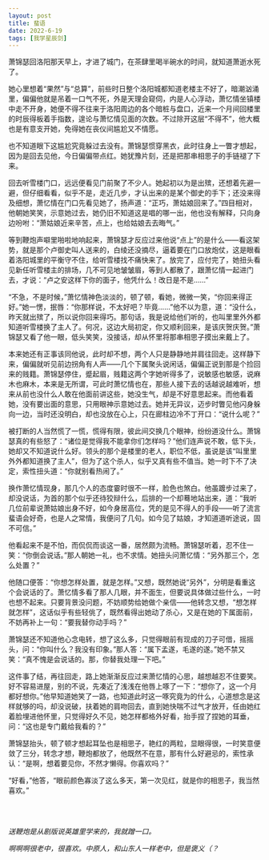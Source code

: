 ```yaml
---
layout: post
title: 蜚语
date: 2022-6-19
tags: [我学星辰剑]
---
```




萧锦瑟回洛阳那天早上，才进了城门，在茶肆里喝半碗水的时间，就知道萧逝水死了。

她心里想着“果然”与“总算”，前些时日整个洛阳城都知道老楼主不好了，暗潮汹涌里，偏偏他就是吊着一口气不死，外是天理会窥伺，内是人心浮动，萧忆情坐镇楼中走不开身，她便不得不往来于洛阳周边的各个暗桩与盘口，近来一个月间回楼里的时辰得板着手指数，遑论与萧忆情见面的次数。不过除开这层“不得不”，他大概也是有意支开她，免得她在丧仪间尴尬又不情愿。

也不知道眼下这尴尬究竟躲过去没有。萧锦瑟惯穿黑衣，此时往身上一瞥才想起，因为是回去见他，今日偏偏带点红。她犹豫片刻，还是把那串相思子的手链褪了下来。

回去听雪楼门口，远远便看见门前聚了不少人。她起初以为是出殡，还想着先避一避，但仔细看看，似乎不是，走近几步，才认出来的是某个御史的手下；还没来得及细想，萧忆情在门口先看见她了，扬声道：“正巧，萧姑娘回来了。”四目相对，他朝她笑笑，示意她过去，她仍旧不知道这是唱的哪一出，他也没有解释，只向身边吩咐：“萧姑娘近来辛苦，点上，也给姑娘去去晦气。”

等到鞭炮声噼里啪啦地响起来，萧锦瑟才反应过来他说“点上”的是什么——看这架势，就是那个卢御史叫人送来的，白绫还没摘尽，逼着要在门口放炮仗，这是眼看着洛阳城里的平衡守不住，给听雪楼找不痛快来了。放完了，应付完了，她扭头看见新任听雪楼主的排场，几不可见地皱皱眉，等到人都散了，跟萧忆情一起进门去，才说：“卢之安这样下你的面子，他凭什么！改日是不是……”

“不急，不是时候，”萧忆情神色淡淡的，顿了顿，看她，微微一笑，“你回来得正好。”她一愣，抿唇：“你那样说，不太好吧？毕竟……”他不以为意，道：“没什么，昨天就出殡了，所以说你回来得巧。那句话，我是说给他们听的，也叫里里外外都知道听雪楼换了主人了。何况，这边大局初定，你又顺利回来，是该庆贺庆贺。”萧锦瑟又看了他一眼，低头笑笑，没接话，却从怀里将那串相思子摸出来戴上了。

本来她还有正事该同他说，此时却不想，两个人只是静静地并肩往回走。这样静下来，偏偏就听见前边拐角有人声——几个下属聚头说闲话，偏偏正说到那是个捡回来的贱籍。萧锦瑟停住，蹙起眉，贱籍这两个字她听得多了，说敏感也敏感，说麻木也麻木，本来是无所谓，可此时萧忆情也在，那些人接下去的话越说越难听，想来从前也没什么人敢在他面前讲这些，她没生气，却是不好意思起来。而他看着她，没有要出面的意思，只用眼神示意她过去。她并无异议，迈步时瞥见他闪身躲向一边，当时还没明白，却也没放在心上，只在廊柱边冷不丁开口：“说什么呢？”

被打断的人当然慌了一慌，慌得有限，彼此间交换几个眼神，纷纷道没什么。萧锦瑟真的有些怒了：“诸位是觉得我不能拿你们怎样吗？”他们连声说不敢，低下头，她却又不知道说什么好。领头的那个是楼里的老人，职位不低，虽说是该“叫里里外外都知道换了主人”，但为了这个杀人，似乎又真有些不值当。她一时下不了决定，索性扭头道：“你就别看热闹了。”

换作萧忆情现身，那几个人的态度霎时很不一样，脸色也煞白。他虽踱步过来了，却没说话，为首的那个似乎还待狡辩什么，后排的一个却蓦地站出来，道：“我听几位前辈说萧姑娘出身不好，如今身居高位，凭的是见不得人的手段——听了流言蜚语会好奇，也是人之常情，我便问了几句。如今见了姑娘，才知道道听途说，固不可信。”

他看起来不是不怕，而侃侃而谈这一番，居然颇为流畅。萧锦瑟听着，忍不住一笑：“你倒会说话。”那人朝她一礼，也不求情。她扭头问萧忆情：“另外那三个，怎么处置？”

他随口便答：“你想怎样处置，就是怎样。”又想，既然她说“另外”，分明是看重这个会说话的了。萧忆情多看了那人几眼，并不面生，但要说具体做过些什么，一时也想不起来。只要背景没问题，不妨顺势给她做个亲信——他转念又想，“想怎样就怎样”，这话似乎有些轻佻了，既然看得出她动了杀心，又是在她的下属面前，不妨再补上一句：“要我替你动手吗？”

萧锦瑟还不知道他心念电转，想了这么多，只觉得眼前有现成的刀子可借，摇摇头，问：“你叫什么？我没有印象。”那人答：“属下孟遂，毛遂的遂。”她不禁又笑：“真不愧是会说话的。那，你替我处理一下吧。”

这件事了结，再往回走，路上她渐渐反应过来萧忆情的心思，越想越忍不住要笑。好不容易进屋，别的不说，先凑近了浅浅在他唇上啄了一下：“想你了，这一个月都好想你。”他早知道她笑了一路，也知道此时这一啄究竟为的什么，心道想念是这样就够的吗，却没说破，扶着她的肩吻回去，直到她快喘不过气才放开，任由她红着脸埋进他怀里，只觉得好久不见，她怎样都格外好看，抬手捏了捏她的耳垂，问：“这也是专门戴给我看的？”

萧锦瑟抬头，顿了顿才想起耳坠也是相思子，艳红的两粒，显眼得很，一时笑意便敛了三分，转念才想，鞭炮都放了，他既然不在意，那有什么好避忌的，索性承认：“是啊，想着要见你，不然才懒得。你喜欢吗？”

“好看，”他答，“眼前颜色寡淡了这么多天，第一次见红，就是你的相思子，我当然喜欢。”

<br>
<br>

*送鞭炮是从剧版说英雄里学来的，我就蹭一口。*

*啊啊啊很老中，很喜欢。中原人，和山东人一样老中，但是褒义（？*
